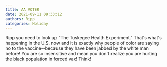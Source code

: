 ```yaml
---
title: AA VOTER
date: 2021-09-11 09:33:12
authors: Ripp
categories: Holiday
---
```


 Ripp you need to look up "The Tuskegee Health Experiment."
That's what's happening in the U.S. now and it is exactly why people of color are saying no to the vaccine--because they have been jabbed by the white man before! You are so insensitive and mean you don't realize you are hurting the black population in forced vax! Think!